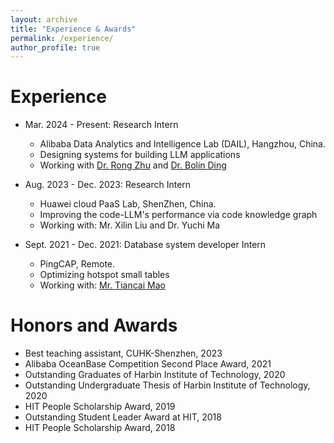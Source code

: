 ```yaml
---
layout: archive
title: "Experience & Awards"
permalink: /experience/
author_profile: true
---
```




Experience
======


* Mar. 2024 - Present: Research Intern
  * Alibaba Data Analytics and Intelligence Lab (DAIL), Hangzhou, China.
  * Designing systems for building LLM applications
  * Working with [Dr. Rong Zhu](https://redgitcard.github.io/redgitcard/) and [Dr. Bolin Ding](https://bolinding.github.io/index.html)
* Aug. 2023 - Dec. 2023: Research Intern
  * Huawei cloud PaaS Lab, ShenZhen, China.
  * Improving the code-LLM's performance via code knowledge graph
  * Working with: Mr. Xilin Liu and Dr. Yuchi Ma

* Sept. 2021 - Dec. 2021: Database system developer Intern
  * PingCAP, Remote.
  * Optimizing hotspot small tables
  * Working with: [Mr. Tiancai Mao](https://github.com/tiancaiamao)


Honors and Awards
======

- Best teaching assistant, CUHK-Shenzhen, 2023
- Alibaba OceanBase Competition Second Place Award, 2021
- Outstanding Graduates of Harbin Institute of Technology, 2020
- Outstanding Undergraduate Thesis of Harbin Institute of Technology, 2020
- HIT People Scholarship Award, 2019
- Outstanding Student Leader Award at HIT, 2018
- HIT People Scholarship Award, 2018